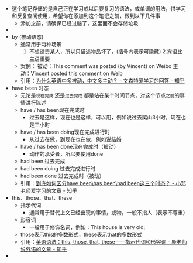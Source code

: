 - 这个笔记存储的是自己正在学习或以后要复习的语法，或单词的用法，供学习和反复查阅使用，希望你在添加到这个笔记之前，做到以下几件事
	- 添加之前，请确保已经过脑了，这里面不会存储垃圾
-
- by (被动语态)
	- 通常用于两种场景
	  1. 不想谴责某人，所以只描述物品坏了，(括号内表示可隐藏)
	  2.宾语比主语重要
	- 案例：
	  被动：This comment was posted (by Vincent) on Weibo
	  主动：Vincent posted this comment on Weib
	- 引用：[为什么英语中多被动，中文多主动？ - 文森特爱学习的回答 - 知乎](https://www.zhihu.com/question/47245312/answer/2831431554)
- have been 时态
	- 无论是`现在完成` 还是`过去完成` 都是站在某个时间节点，对这个节点`之前`的事情进行陈述
	- have / has been现在完成时
		- 过去是这样，现在也是这样，可以用，例如说过去爬山3小时，现在也是三小时
	- have / has been doing现在完成进行时
		- 从过去在做，到现在也在做，例如说结婚
	- have / has been done现在完成时（被动）
		- 动作的承受者，所以要使用done
	- had been 过去完成
	- had been doing 过去完成进行时
	- had been done 过去完成时（被动）
	- 引用：[到底如何区分have been\has been\had been这三个时态？ - 小邓老师爱学习的文章 - 知乎](https://zhuanlan.zhihu.com/p/341552294)
- this、those、that、these
	- 指示代词
		- 通常用于替代上文已经出现的事情，或物，一般不指人（表示不尊重）
	- 形容词
		- 一般用于修饰名词，例如：This house is very old;
	- those表示this的多数形式，these表示that的多数形式
	- 引用：[英语语法：this, those, that, these——指示代词和形容词 - 鹿老师说外语的文章 - 知乎](https://zhuanlan.zhihu.com/p/496484528)
-